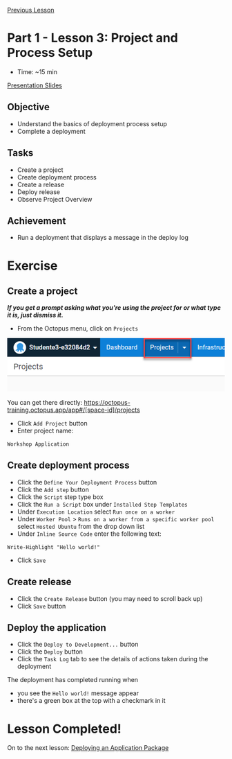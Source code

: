 [Previous Lesson](part-1-lesson-2.md)

# Part 1 - Lesson 3: Project and Process Setup
- Time: ~15 min

[Presentation Slides](https://docs.google.com/presentation/d/1RE1cpKfioSquK9h-HH6jxqrbRpw4WQff4TxOJTCD2ww/edit#slide=id.g1185db482c1_0_26)

## Objective
- Understand the basics of deployment process setup
- Complete a deployment

## Tasks
- Create a project
- Create deployment process
- Create a release
- Deploy release
- Observe Project Overview

## Achievement
- Run a deployment that displays a message in the deploy log

# Exercise

## Create a project
***If you get a prompt asking what you're using the project for or what type it is, just dismiss it.***

- From the Octopus menu, click on `Projects`

![](assets/1-3/projects.png)

You can get there directly: https://octopus-training.octopus.app/app#/[space-id]/projects

- Click `Add Project` button
- Enter project name: 
```
Workshop Application
```

## Create deployment process

- Click the `Define Your Deployment Process` button
- Click the `Add step` button
- Click the `Script` step type box
- Click the `Run a Script` box under `Installed Step Templates`
- Under `Execution Location` select `Run once on a worker`
- Under `Worker Pool` > `Runs on a worker from a specific worker pool` select `Hosted Ubuntu` from the drop down list
- Under `Inline Source Code` enter the following text:
```
Write-Highlight "Hello world!"
```
- Click `Save`

## Create release

- Click the `Create Release` button (you may need to scroll back up)
- Click `Save` button

## Deploy the application

- Click the `Deploy to Development...` button
- Click the `Deploy` button
- Click the `Task Log` tab to see the details of actions taken during the deployment

The deployment has completed running when
- you see the `Hello world!` message appear
- there's a green box at the top with a checkmark in it

# Lesson Completed!

On to the next lesson: [Deploying an Application Package](part-1-lesson-4.md)
